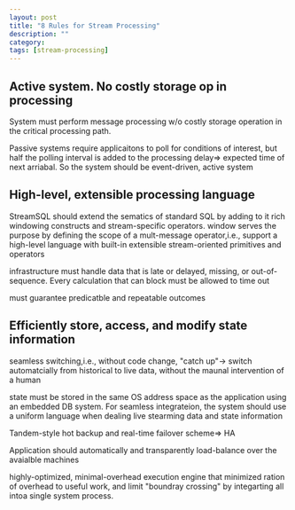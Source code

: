 ```yaml
---
layout: post
title: "8 Rules for Stream Processing"
description: ""
category: 
tags: [stream-processing]
---
```


Active system. No costly storage op in processing
----------
System must perform message processing w/o costly storage operation in the critical processing path.

Passive systems require applicaitons to poll for conditions of interest, but half the polling interval is added to the processing delay=>
expected time of next arriabal. So the system should be event-driven, active system

High-level, extensible processing language
----------
StreamSQL should extend the sematics of standard SQL by adding to it rich windowing constructs and stream-specific operators. window serves the purpose by defining the scope of a mult-message operator,i.e., support a high-level language with  built-in extensible stream-oriented primitives and operators

infrastructure must handle data that is late or delayed, missing, or out-of-sequence. Every calculation that can block must be allowed to time out

must guarantee predicatble and repeatable outcomes

Efficiently store, access, and modify state information
----------
seamless switching,i.e., without code change, "catch up"-> switch automatcially from historical to live data, without the maunal
intervention of a human

state must be stored in the same OS address space as the application using an embedded DB system. For seamless integrateion, the system
should use a uniform language when dealing live stearming data and state information

Tandem-style hot backup and real-time failover scheme=> HA

Application should automatically and transparently load-balance over the avaialble machines

highly-optimized, minimal-overhead execution engine that minimized ration of overhead to useful work, and limit "boundray crossing" by
integarting all intoa single system process.
